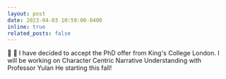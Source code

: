 ```yaml
---
layout: post
date: 2023-04-03 10:59:00-0400
inline: true
related_posts: false
---
```


:tada: :tada: I have decided to accept the PhD offer from King's College London. I will be working on Character Centric Narrative Understanding with Professor Yulan He starting this fall!
